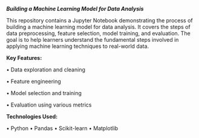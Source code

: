 ***Building a Machine Learning Model for Data Analysis***

This repository contains a Jupyter Notebook demonstrating the process of building a machine learning model for data analysis. It covers the steps of data preprocessing, feature selection, model training, and evaluation. The goal is to help learners understand the fundamental steps involved in applying machine learning techniques to real-world data.

**Key Features:**

• Data exploration and cleaning

• Feature engineering

• Model selection and training

• Evaluation using various metrics

**Technologies Used:**

• Python
• Pandas
• Scikit-learn
• Matplotlib
